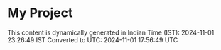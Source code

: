 # My Project

This content is dynamically generated in Indian Time (IST): 2024-11-01 23:26:49 IST
Converted to UTC: 2024-11-01 17:56:49 UTC
